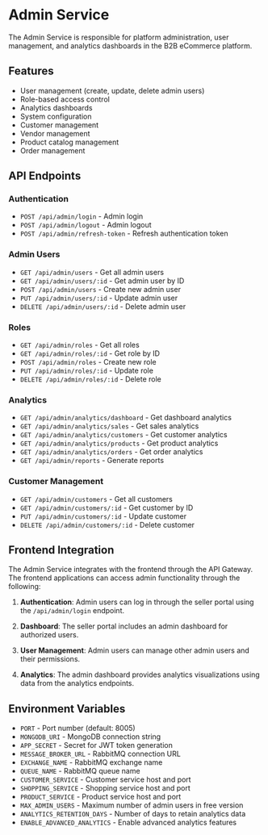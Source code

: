 # Admin Service

The Admin Service is responsible for platform administration, user management, and analytics dashboards in the B2B eCommerce platform.

## Features

- User management (create, update, delete admin users)
- Role-based access control
- Analytics dashboards
- System configuration
- Customer management
- Vendor management
- Product catalog management
- Order management

## API Endpoints

### Authentication
- `POST /api/admin/login` - Admin login
- `POST /api/admin/logout` - Admin logout
- `POST /api/admin/refresh-token` - Refresh authentication token

### Admin Users
- `GET /api/admin/users` - Get all admin users
- `GET /api/admin/users/:id` - Get admin user by ID
- `POST /api/admin/users` - Create new admin user
- `PUT /api/admin/users/:id` - Update admin user
- `DELETE /api/admin/users/:id` - Delete admin user

### Roles
- `GET /api/admin/roles` - Get all roles
- `GET /api/admin/roles/:id` - Get role by ID
- `POST /api/admin/roles` - Create new role
- `PUT /api/admin/roles/:id` - Update role
- `DELETE /api/admin/roles/:id` - Delete role

### Analytics
- `GET /api/admin/analytics/dashboard` - Get dashboard analytics
- `GET /api/admin/analytics/sales` - Get sales analytics
- `GET /api/admin/analytics/customers` - Get customer analytics
- `GET /api/admin/analytics/products` - Get product analytics
- `GET /api/admin/analytics/orders` - Get order analytics
- `GET /api/admin/reports` - Generate reports

### Customer Management
- `GET /api/admin/customers` - Get all customers
- `GET /api/admin/customers/:id` - Get customer by ID
- `PUT /api/admin/customers/:id` - Update customer
- `DELETE /api/admin/customers/:id` - Delete customer

## Frontend Integration

The Admin Service integrates with the frontend through the API Gateway. The frontend applications can access admin functionality through the following:

1. **Authentication**: Admin users can log in through the seller portal using the `/api/admin/login` endpoint.

2. **Dashboard**: The seller portal includes an admin dashboard for authorized users.

3. **User Management**: Admin users can manage other admin users and their permissions.

4. **Analytics**: The admin dashboard provides analytics visualizations using data from the analytics endpoints.

## Environment Variables

- `PORT` - Port number (default: 8005)
- `MONGODB_URI` - MongoDB connection string
- `APP_SECRET` - Secret for JWT token generation
- `MESSAGE_BROKER_URL` - RabbitMQ connection URL
- `EXCHANGE_NAME` - RabbitMQ exchange name
- `QUEUE_NAME` - RabbitMQ queue name
- `CUSTOMER_SERVICE` - Customer service host and port
- `SHOPPING_SERVICE` - Shopping service host and port
- `PRODUCT_SERVICE` - Product service host and port
- `MAX_ADMIN_USERS` - Maximum number of admin users in free version
- `ANALYTICS_RETENTION_DAYS` - Number of days to retain analytics data
- `ENABLE_ADVANCED_ANALYTICS` - Enable advanced analytics features 